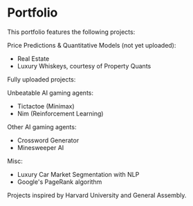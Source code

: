 # Portfolio

This portfolio features the following projects:

Price Predictions & Quantitative Models (not yet uploaded):
- Real Estate
- Luxury Whiskeys, courtesy of Property Quants

Fully uploaded projects:

Unbeatable AI gaming agents:
- Tictactoe (Minimax)
- Nim (Reinforcement Learning)

Other AI gaming agents:
- Crossword Generator
- Minesweeper AI

Misc:
- Luxury Car Market Segmentation with NLP
- Google's PageRank algorithm

Projects inspired by Harvard University and General Assembly.
